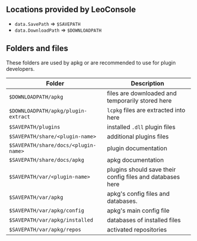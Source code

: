 
## Locations provided by LeoConsole

 - `data.SavePath` => `$SAVEPATH`
 - `data.DownloadPath` => `$DOWNLOADPATH`

## Folders and files

These folders are used by apkg or are recommended to use for plugin developers.

| Folder                               | Description                                               |
|--------------------------------------|-----------------------------------------------------------|
| `$DOWNLOADPATH/apkg`                 | files are downloaded and temporarily stored here          |
| `$DOWNLOADPATH/apkg/plugin-extract`  | `lcpkg` files are extracted into here                     |
| `$SAVEPATH/plugins`                  | installed `.dll` plugin files                             |
| `$SAVEPATH/share/<plugin-name>`      | additional plugins files                                  |
| `$SAVEPATH/share/docs/<plugin-name>` | plugin documentation                                      |
| `$SAVEPATH/share/docs/apkg`          | apkg documentation                                        |
| `$SAVEPATH/var/<plugin-name>`        | plugins should save their config files and databases here |
| `$SAVEPATH/var/apkg`                 | apkg's config files and databases.                        |
| `$SAVEPATH/var/apkg/config`          | apkg's main config file                                   |
| `$SAVEPATH/var/apkg/installed`       | databases of installed files                              |
| `$SAVEPATH/var/apkg/repos`           | activated repositories                                    |

